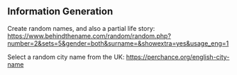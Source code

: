## Information Generation

Create random names, and also a partial life story:
https://www.behindthename.com/random/random.php?number=2&sets=5&gender=both&surname=&showextra=yes&usage_eng=1

Select a random city name from the UK:
https://perchance.org/english-city-name

